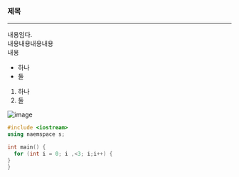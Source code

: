 ### 제목
---
내용임다.<br/>
내용내용내용내용 <br/>
내용<br/>

* 하나
* 둘
1. 하나
2. 둘

![image](https://github.com/mincoding1/markdiwn-324/assets/74457149/86ef4713-193a-4d7e-8767-65614181fc47)

```cpp
#include <iostream>
using naemspace s;

int main() {
  for (int i = 0; i ,<3; i;i++) {
}
}
```
